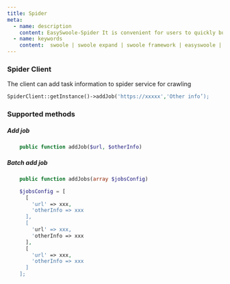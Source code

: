 ```yaml
---
title: Spider
meta:
  - name: description
    content: EasySwoole-Spider It is convenient for users to quickly build distributed multi process Crawlers。
  - name: keywords
    content:  swoole | swoole expand | swoole framework | easyswoole | spider | crawler
---
```


### Spider Client

The client can add task information to spider service for crawling

```php
SpiderClient::getInstance()->addJob('https://xxxxx','Other info’);
```

### Supported methods

##### Add job
````php
    public function addJob($url, $otherInfo)
````

##### Batch add job
````php
    public function addJobs(array $jobsConfig)
````

````php
    $jobsConfig = [
      [
        'url' => xxx,
        'otherInfo => xxx
      ],
      [
        'url' => xxx,
        'otherInfo => xxx
      ],
      [
        'url' => xxx,
        'otherInfo => xxx
      ]
    ];
````




